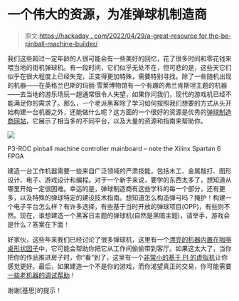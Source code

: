 # 一个伟大的资源，为准弹球机制造商

> 原文:[https://hackaday . com/2022/04/29/a-great-resource for the-be-pinball-machine-builder/](https://hackaday.com/2022/04/29/a-great-resource-for-the-would-be-pinball-machine-builder/)

我们这些超过一定年龄的人很可能会有一些美好的回忆，花了很多时间和零花钱来喂当地的街机弹球机。有一段时间，它们似乎无处不在，但可悲的是，这些天它们似乎在很大程度上已经失宠，正变得更加特殊，需要特别寻找。除了一些随机出现的机器——在英格兰巴斯的玛丽·雪莱博物馆有一个有趣的弗兰肯斯坦主题的机器——去当地的游乐场玩一趟通常很令人失望，如果你问我们，现代的游戏机已经不能满足你的需求了。那么，一个老派黑客除了学习如何按照我们想要的方式从头开始构建一台机器之外，还能做什么呢？这方面的一个很好的资源是优秀的[弹球制造商网站](https://pinballmakers.com/wiki/index.php?title=Main_Page)，它展示了相当多的不同平台，以及大量的资源和指南来帮助你。

![](../Images/8136ee24509ec5f56b1ac2c7beee180c.png)

P3-ROC pinball machine controller mainboard – note the Xilinx Spartan 6 FPGA

建造一台工作机器需要一些来自广泛领域的严肃技能，包括木工、金属敲打、图形设计、电子、游戏设计和编程。对于一个新手来说，要学的东西太多了，想知道从哪里开始一定很困难。幸运的是，弹球制造商有这些学科的每一个部分，还有更多，以及特殊的弹球特定的建设技术指南。想知道怎么构造弹弓吗？掩护！构建一个电子平台怎么样？有许多选择，有些基于当时开放的弹球项目(OPP)，有些则不然。现在，谁想建造一个黑客日主题的弹球机(自然是黑暗主题)，请举手，游戏会是什么？答案在下面！

好家伙，这些年来我们已经讨论了很多弹球机，这里有一个[漂亮的机器内置在咖啡桌形状因子](https://hackaday.com/2021/12/28/clear-off-the-coffee-table-its-pinball-time/)中，它可能会帮助你把它从工作间偷偷带到客厅。如果这太大了，当你把你的作品推进房子时，你“看”到了，这里有一个[非常小的基于 PI 的虚拟机](https://hackaday.com/2022/03/27/tiny-pinball-is-as-cute-as-pi/)让你感觉更好。最后，如果建造一个不是你的游戏，而你渴望真正的交易，你可能需要[一些老机器的调试帮助](https://hackaday.com/2022/01/10/get-a-grip-on-troubleshooting-your-vintage-pinball-machine/)！

谢谢[基思]的提示！